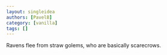 ```yaml
---
layout: singleidea
authors: [PavelB]
category: [vanilla]
tags: []
---
```

Ravens flee from straw golems, who are basically scarecrows.
